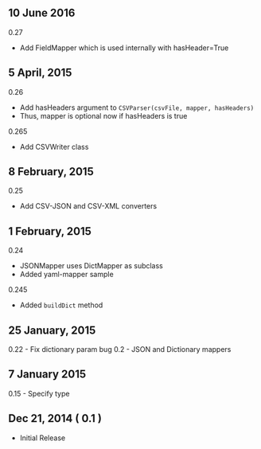 10 June 2016
---
0.27
- Add FieldMapper which is used internally with hasHeader=True

5 April, 2015
---
0.26
- Add hasHeaders argument to ```CSVParser(csvFile, mapper, hasHeaders) ```
- Thus, mapper is optional now if hasHeaders is true

0.265
- Add CSVWriter class


8 February, 2015
---
0.25
- Add CSV-JSON and CSV-XML converters

1 February, 2015
---
0.24 
- JSONMapper uses DictMapper as subclass 
- Added yaml-mapper sample

0.245
- Added ```buildDict``` method

25 January, 2015
---
0.22 - Fix dictionary param bug
0.2  - JSON and Dictionary mappers

7 January 2015
---
0.15 - Specify type

Dec 21, 2014 ( 0.1 )
---
- Initial Release
